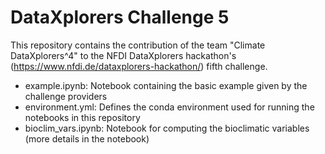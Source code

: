 # DataXplorers Challenge 5
This repository contains the contribution of the team "Climate DataXplorers^4" to the NFDI DataXplorers hackathon's (https://www.nfdi.de/dataxplorers-hackathon/) fifth challenge.

- example.ipynb: Notebook containing the basic example given by the challenge providers
- environment.yml: Defines the conda environment used for running the notebooks in this repository
- bioclim_vars.ipynb: Notebook for computing the bioclimatic variables (more details in the notebook)
